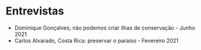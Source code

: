 # Entrevistas

* Dominique Gonçalves, não podemos criar ilhas de conservação - Junho 2021
* Carlos Alvarado, Costa Rica: preservar o paraíso - Fevereiro 2021